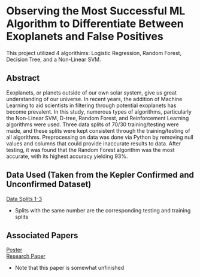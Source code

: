 # Observing the Most Successful ML Algorithm to Differentiate Between Exoplanets and False Positives

This project utilized 4 algorithims: Logistic Regression, Random Forest, Decision Tree, and a Non-Linear SVM. 

## **Abstract**
Exoplanets, or planets outside of our own solar system, give us great understanding of our universe. In recent years, the addition of Machine Learning to aid scientists in filtering through potential exoplanets has become prevalent. In this study, numerous types of algorithms, particularly the Non-Linear SVM, D-tree, Random Forest, and Reinforcement Learning algorithms were used. Three data splits of 70/30 training/testing were made, and these splits were kept consistent through the training/testing of all algorithms. Preprocessing on data was done via Python by removing null values and columns that could provide inaccurate results to data. After testing, it was found that the Random Forest algorithm was the most accurate, with its highest accuracy yielding 93%.

## **Data Used** (Taken from the Kepler Confirmed and Unconfirmed Dataset)
[Data Splits 1-3](https://drive.google.com/drive/folders/17EKCnqizMg633i6BJFUixf3ys4a8FFeU?usp=sharing)
+ Splits with the same number are the corresponding testing and training splits

## **Associated Papers**
[Poster](https://drive.google.com/file/d/1NtN60RtPBkiQP5HM_5rR371k158wlz53/view?usp=drive_link) <br/>
[Research Paper](https://drive.google.com/file/d/1_5_IxekMhizhUjCH2R-jfncpcYe-pzWF/view?usp=drive_link)
+ Note that this paper is somewhat unfinished
